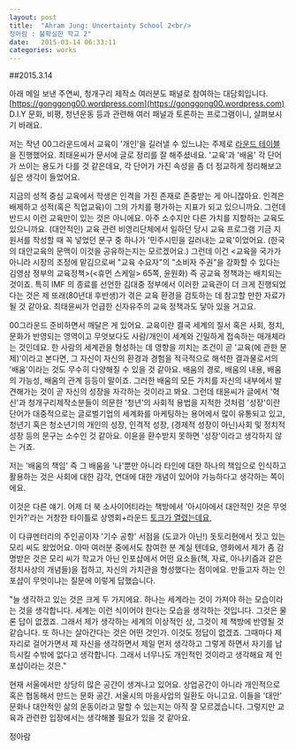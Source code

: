 ```yaml
---
layout: post
title:  "Ahram Jung: Uncertainty School 2<br/> 
정아람 : 불확실한 학교 2"
date:   2015-03-14 06:33:11
categories: works
---
```

##2015.3.14

 아래 메일 보낸 주연씨, 청개구리 제작소 여러분도 패널로 참여하는 대담회입니다.
[https://gonggong00.wordpress.com](https://gonggong00.wordpress.com)
D.I.Y 문화, 비평, 청년운동 등과 관련해 여러 패널과 토론하는 프로그램이니, 살펴보시기 바래요.

저는 작년 00그라운드에서 교육이 '개인'을 길러낼 수 있느냐는 주제로 [라운드 테이블](https://gonggong00.wordpress.com/category/oo-ground-2014/교육-라운드테이블-개인을-길러내는-교육/)
을 진행했어요.
최태윤씨가 문서에 글로 정리를 잘 해주셨네요.
'교육'과 '배움' 각 단어가 쓰이는 용도가 다를 것 같은데요, 각 단어가 가진 속성을 좀 더 정교하게 정리해보고 싶은 생각이 들었어요.

지금의 성적 중심 교육에서 학생은 인격을 가진 존재로 존중받는 게 아니잖아요. 인격은 배제하고 성적(혹은 직업교육)이 그의 가치를 평가하는 지표가 되고 있으니까요.
그런데 반드시 이런 교육만이 있는 것은 아니에요. 아주 소수지만 다른 가치를 지향하는 교육도 있으니까요.
(대안적인) 교육 관련 비영리단체에서 일하던 당시 교육 프로그램 기금 지원서를 작성할 때 꼭 넣었던 문구 중 하나가  '민주시민을 길러내는 교육'이었어요.
(한국의 대안교육의 문맥이 이것을 공유하는지는 모르겠어요.)
그런데 이건 <교육을 국가가 아니라 시장의 조정에 맡김으로써 "교육 수요자"의 "소비자 주권"을 강화할 수 있다는 김영삼 정부의 교육정책>(<휴먼 스케일> 65쪽, 윤원화)
즉 공교육 정책과는 배치되는 것이죠. 특히 IMF 의 종료를 선언한 김대중 정부에서 이러한 교육관이 더 크게 진행되었다는 것은 제 또래(80년대 후반생)가 겪은 교육 환경을 
검토하는 데 참고할 만한 자료가 될 것 같아요. 최태윤씨가 언급한 신자유주의 교육 정책과도 닿아 있을 거고요.

00그라운드 준비하면서 깨달은 게 있어요.
교육이란 결국 세계의 질서 혹은 사회, 정치, 문화가 반영되는 영역이고 무엇보다도 사람/개인이 세계와 긴밀하게 접속하는 매개체라는 것인데요.
한 사람의 세계관을 형성하는 데  영향을 끼치는 조건이 곧 '교육(에 관한 문제)'이라고 본다면,
그 자신이 자신의 환경과 경험을 적극적으로 해석한 결과물로서의 '배움'이라는 것도 무수히 다양해질 수 있을 것 같아요. 
배움의 경로, 배움의 내용, 배움의 가능성, 배움의 관계 등등이 말이죠.
그러한 배움의 모든 가치를 자신의 내부에서 발견해가는 것이 곧 자신의 성장을 자각하는 것이라고 봐요.
그런데 태윤씨가 글에서 '혁신'과 청개구리제작소분들이 의문한 '청년'의 사회적 용법을 지적한 것처럼
'성장'이란 단어가 대중적으로는 글로벌기업의 세계화를 마케팅하는 용어에서 많이 유통되고 있고,
청년기 혹은 청소년기의 개인의 성장, 인격적 성장, (경제적 성장이 아닌)사회 및 정치적 성장 등의 문구는 소수인 것 같아요.
이윤을 환수받지 못하면 '성장'이라고 생각하지 않는 거죠. 

저는 '배움의 책임' 즉 그 배움을 '나'뿐만 아니라 타인에 대한 하나의 책임으로 인식하고 활용하는 것은 사회에 대한 감각, 
연대에 대한 개념이 있어야 가능하다고 생각하는 쪽이에요.

이것은 다른 얘기.
어제 더 북 소사이어티라는 책방에서 '아시아에서 대안적인 것은 무엇인가?'라는 거창한 타이틀로 
상영회+라운드 [토크가 열렸는데요,](http://thebooksociety.tumblr.com/post/112495380103/2-yorimichi-caravan)

이 다큐멘터리의 주인공이자 '기수 공항' 서점을 (도쿄가 아닌!) 돗토리현에서 짓고 있는 모리 씨도 왔었어요.
아마 여러분 중에서도 참여한 분 계실 텐데요,
영화에서 제가 좀 감명받은 것은 모리 씨가 학교가 아닌 인포샵에서 어떤 요소들(책, 자료, 아나키즘과 같은 정치사상의 개념들)을 접하고, 
자신의 가치관을 형성했다는 점이에요. 
만들고자 하는 인포샵이 무엇이냐는 질문에 이렇게 답했습니다.

"늘 생각하고 있는 것은 크게 두 가지에요. 하나는 세계라는 것이 가져야 하는 모습이라는 것을 생각합니다. 
세계는 이런 식이어야 한다는 모습을 생각하는 것입니다. 그것은 물론 답이 없겠죠. 그래서 제가 생각하는 세계의 이상적인 상,
그것이 제 책방에 반영될 것 같습니다. 또 하나는 살아간다는 것은 어떤 것인가. 이것도 정답이 없겠죠. 
그때마다 제 자리로 걸어가면서 제 자신을 생각하면서 제일 먼저 생각하고 그렇게 하면서 자기를 납득시킬 수밖에 없다고 생각합니다. 
그래서 너무나도 개인적인 것이라고 생각해요 제 인포샵이라는 것은."

현재 서울에서만 상당히 많은 공간이 생겨나고 있어요. 상업공간이 아니라 개인적으로 혹은 협동해서 만드는 문화 공간. 
서울시의 마을사업의 일환도 아니고요. 이들을 '대안' 문화나 대안적인 삶의 운동이라고 말할 수 있는지는 아직 잘 모르겠습니다.
그렇지만 교육과 관련한 입장에서는 생각해볼 필요가 있을 것 같아요. 

정아람 
